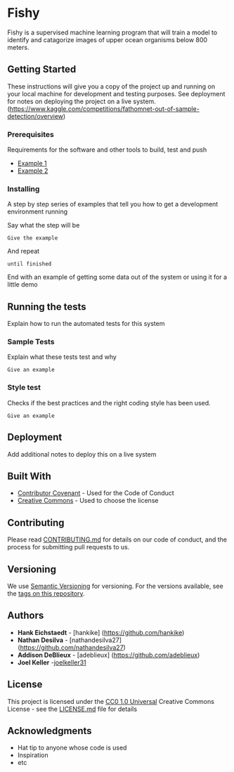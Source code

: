 # Fishy

Fishy is a supervised machine learning program that will train a model to identify and catagorize images of upper ocean organisms below 800 meters.

## Getting Started

These instructions will give you a copy of the project up and running on
your local machine for development and testing purposes. See deployment
for notes on deploying the project on a live system.
(https://www.kaggle.com/competitions/fathomnet-out-of-sample-detection/overview)

### Prerequisites

Requirements for the software and other tools to build, test and push 
- [Example 1](https://www.example.com)
- [Example 2](https://www.example.com)

### Installing

A step by step series of examples that tell you how to get a development
environment running

Say what the step will be

    Give the example

And repeat

    until finished

End with an example of getting some data out of the system or using it
for a little demo

## Running the tests

Explain how to run the automated tests for this system

### Sample Tests

Explain what these tests test and why

    Give an example

### Style test

Checks if the best practices and the right coding style has been used.

    Give an example

## Deployment

Add additional notes to deploy this on a live system

## Built With

  - [Contributor Covenant](https://www.contributor-covenant.org/) - Used
    for the Code of Conduct
  - [Creative Commons](https://creativecommons.org/) - Used to choose
    the license

## Contributing

Please read [CONTRIBUTING.md](CONTRIBUTING.md) for details on our code
of conduct, and the process for submitting pull requests to us.

## Versioning

We use [Semantic Versioning](http://semver.org/) for versioning. For the versions
available, see the [tags on this
repository](https://github.com/PurpleBooth/a-good-readme-template/tags).

## Authors

  - **Hank Eichstaedt** - [hankike] (https://github.com/hankike)
  - **Nathan Desilva** - [nathandesilva27] (https://github.com/nathandesilva27)
  - **Addison DeBlieux** - [adeblieux] (https://github.com/adeblieux)
  - **Joel Keller** -[joelkeller31](https://github.com/joelkeller31)

## License

This project is licensed under the [CC0 1.0 Universal](LICENSE.md)
Creative Commons License - see the [LICENSE.md](LICENSE.md) file for
details

## Acknowledgments

  - Hat tip to anyone whose code is used
  - Inspiration
  - etc
